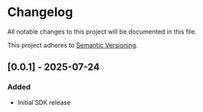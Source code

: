 # Changelog

All notable changes to this project will be documented in this file.

This project adheres to [Semantic Versioning](http://semver.org/spec/v2.0.0.html).

## [0.0.1] - 2025-07-24

### Added

- Initial SDK release
